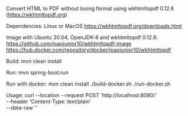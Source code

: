 
Convert HTML to PDF without losing format using wkhtmltopdf 0.12.6 (https://wkhtmltopdf.org)

Dependencies:
Linux or MacOS
https://wkhtmltopdf.org/downloads.html

Image with Ubuntu 20.04, OpenJDK-8 and wkhtmltopdf 0.12.6:
https://github.com/joaojunior10/wkhtmltopdf-image
https://hub.docker.com/repository/docker/joaojunior10/wkhtmltopdf

Build:
mvn clean install

Run:
mvn spring-boot:run

Run with docker:
mvn clean install
./build-docker.sh
./run-docker.sh

Usage:
curl --location --request POST 'http://localhost:8080/' \
--header 'Content-Type: text/plain' \
--data-raw '<html>'